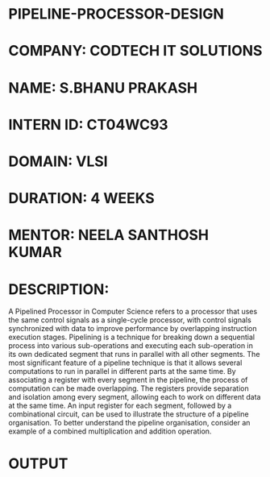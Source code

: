 # PIPELINE-PROCESSOR-DESIGN
# COMPANY: CODTECH IT SOLUTIONS
# NAME: S.BHANU PRAKASH
# INTERN ID: CT04WC93
# DOMAIN: VLSI
# DURATION: 4 WEEKS
# MENTOR: NEELA SANTHOSH KUMAR
# DESCRIPTION: 
  A Pipelined Processor in Computer Science refers to a processor that uses the same control signals as a single-cycle processor, with control signals synchronized with data to improve performance by overlapping instruction execution stages. Pipelining is a technique for breaking down a sequential process into various sub-operations and executing each sub-operation in its own dedicated segment that runs in parallel with all other segments. The most significant feature of a pipeline technique is that it allows several computations to run in parallel in different parts at the same time. By associating a register with every segment in the pipeline, the process of computation can be made overlapping. The registers provide separation and isolation among every segment, allowing each to work on different data at the same time. An input register for each segment, followed by a combinational circuit, can be used to illustrate the structure of a pipeline organisation. To better understand the pipeline organisation, consider an example of a combined multiplication and addition operation.
# OUTPUT
